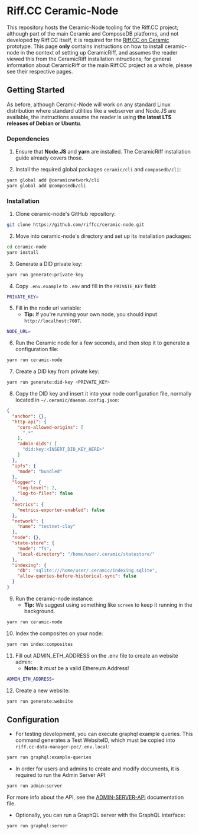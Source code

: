 # Riff.CC Ceramic-Node

This repository hosts the Ceramic-Node tooling for the Riff.CC project; although part of the main Ceramic and ComposeDB platforms, and not developed by Riff.CC itself, it is required for the [Riff.CC on Ceramic](https://github.com/riffcc/ceramic-riff-web) prototype. This page **only** contains instructions on how to install ceramic-node in the context of setting up CeramicRiff, and assumes the reader viewed this from the CeramicRiff installation intructions; for general information about CeramicRiff or the main Riff.CC project as a whole, please see their respective pages.

## Getting Started

As before, although Ceramic-Node will work on any standard Linux distribution where standard utilities like a webserver and Node.JS are available, the instructions assume the reader is using **the latest LTS releases of Debian or Ubuntu**.

### Dependencies

1. Ensure that **Node.JS** and **yarn** are installed. The CeramicRiff installation guide already covers those.

2. Install the required global packages `ceramic/cli` and `composedb/cli`:

```bash
yarn global add @ceramicnetwork/cli
yarn global add @composedb/cli
```

### Installation

1. Clone ceramic-node's GitHub repository:

```bash
git clone https://github.com/riffcc/ceramic-node.git
```

2. Move into ceramic-node's directory and set up its installation packages:

```bash
cd ceramic-node
yarn install
```

3. Generate a DID private key:

```bash
yarn run generate:private-key
```

4. Copy `.env.example` to `.env` and fill in the `PRIVATE_KEY` field:

```bash
PRIVATE_KEY=
```

5. Fill in the node url variable:
    - **Tip:** If you're running your own node, you should input `http://localhost:7007`.
```bash
NODE_URL=
```

6. Run the Ceramic node for a few seconds, and then stop it to generate a configuration file:

```bash
yarn run ceramic-node
```

7. Create a DID key from private key:

```bash
yarn run generate:did-key <PRIVATE_KEY>
```

8. Copy the DID key and insert it into your node configuration file, normally located in `~/.ceramic/daemon.config.json`:

```json
{
  "anchor": {},
  "http-api": {
    "cors-allowed-origins": [
      ".*"
    ],
    "admin-dids": [
      "did:key:<INSERT_DID_KEY_HERE>"
    ]
  },
  "ipfs": {
    "mode": "bundled"
  },
  "logger": {
    "log-level": 2,
    "log-to-files": false
  },
  "metrics": {
    "metrics-exporter-enabled": false
  },
  "network": {
    "name": "testnet-clay"
  },
  "node": {},
  "state-store": {
    "mode": "fs",
    "local-directory": "/home/user/.ceramic/statestore/"
  },
  "indexing": {
    "db": "sqlite:///home/user/.ceramic/indexing.sqlite",
    "allow-queries-before-historical-sync": false
  }
}
```

9. Run the ceramic-node instance:
    - **Tip:** We suggest using something like `screen` to keep it running in the background.
```bash
yarn run ceramic-node
```

10. Index the composites on your node:

```bash
yarn run index:composites
```

11. Fill out ADMIN_ETH_ADDRESS on the .env file to create an website admin:
    - **Note:** It *must* be a valid Ethereum Address!
```bash
ADMIN_ETH_ADDRESS=
```

12. Create a new website:

```bash
yarn run generate:website
```

## Configuration

* For testing development, you can execute graphql example queries. This command generates a Test WebsiteID, which must be copied into `riff.cc-data-manager-poc/.env.local`:

```bash
yarn run graphql:example-queries
```

* In order for users and admins to create and modify documents, it is required to run the Admin Server API:

```bash
yarn run admin:server
```

For more info about the API, see the [ADMIN-SERVER-API](https://github.com/riffcc/ceramic-node/blob/main/ADMIN-SERVER-API.md) documentation file.

* Optionally, you can run a GraphQL server with the GraphQL interface:

```bash
yarn run graphql:server
```

